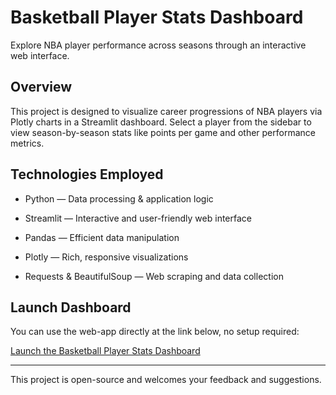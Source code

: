 # Basketball Player Stats Dashboard
Explore NBA player performance across seasons through an interactive web interface.

## Overview
This project is designed to visualize career progressions of NBA players via Plotly charts in a Streamlit dashboard. Select a player from the sidebar to view season-by-season stats like points per game and other performance metrics.

## Technologies Employed
- Python — Data processing & application logic

- Streamlit — Interactive and user-friendly web interface

- Pandas — Efficient data manipulation

- Plotly — Rich, responsive visualizations

- Requests & BeautifulSoup — Web scraping and data collection

## Launch Dashboard
You can use the web-app directly at the link below, no setup required:

[Launch the Basketball Player Stats Dashboard](https://basketball-player-dashboard.streamlit.app)

---

This project is open-source and welcomes your feedback and suggestions.
